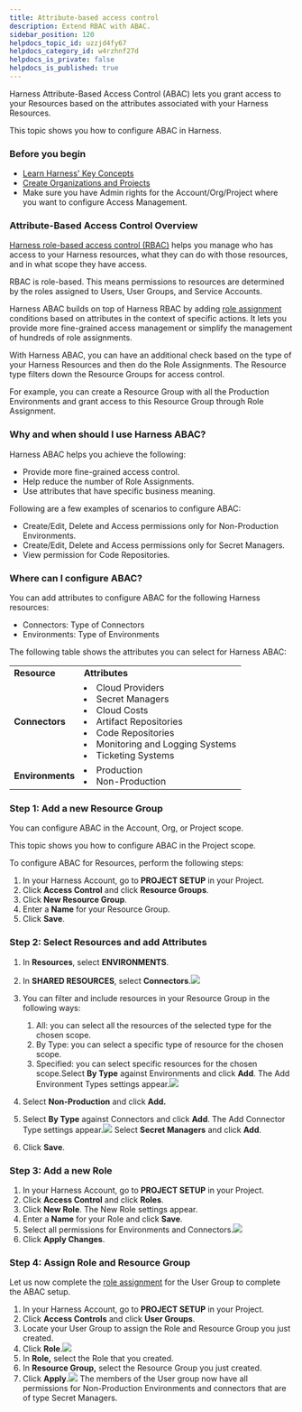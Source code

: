 ```yaml
---
title: Attribute-based access control
description: Extend RBAC with ABAC.
sidebar_position: 120
helpdocs_topic_id: uzzjd4fy67
helpdocs_category_id: w4rzhnf27d
helpdocs_is_private: false
helpdocs_is_published: true
---
```


Harness Attribute-Based Access Control (ABAC) lets you grant access to your Resources based on the attributes associated with your Harness Resources.

This topic shows you how to configure ABAC in Harness.

### Before you begin

* [Learn Harness' Key Concepts](../../getting-started/learn-harness-key-concepts.md)
* [Create Organizations and Projects](../organizations-and-projects/create-an-organization.md)
* Make sure you have Admin rights for the Account/Org/Project where you want to configure Access Management.

### Attribute-Based Access Control Overview

[Harness role-based access control (RBAC)](/docs/platform/role-based-access-control/rbac-in-harness) helps you manage who has access to your Harness resources, what they can do with those resources, and in what scope they have access.

RBAC is role-based. This means permissions to resources are determined by the roles assigned to Users, User Groups, and Service Accounts.

Harness ABAC builds on top of Harness RBAC by adding [role assignment](/docs/platform/role-based-access-control/rbac-in-harness#role-assignment) conditions based on attributes in the context of specific actions. It lets you provide more fine-grained access management or simplify the management of hundreds of role assignments.

With Harness ABAC, you can have an additional check based on the type of your Harness Resources and then do the Role Assignments. The Resource type filters down the Resource Groups for access control.

For example, you can create a Resource Group with all the Production Environments and grant access to this Resource Group through Role Assignment.

### Why and when should I use Harness ABAC?

Harness ABAC helps you achieve the following:

* Provide more fine-grained access control.
* Help reduce the number of Role Assignments.
* Use attributes that have specific business meaning.

Following are a few examples of scenarios to configure ABAC:

* Create/Edit, Delete and Access permissions only for Non-Production Environments.
* Create/Edit, Delete and Access permissions only for Secret Managers.
* View permission for Code Repositories.

### Where can I configure ABAC?

You can add attributes to configure ABAC for the following Harness resources:

* Connectors: Type of Connectors
* Environments: Type of Environments

The following table shows the attributes you can select for Harness ABAC:



|  |  |
| --- | --- |
| **Resource** | **Attributes** |
| **Connectors** | <li> Cloud Providers</li><li>Secret Managers</li><li>Cloud Costs</li><li>Artifact Repositories</li><li>Code Repositories</li><li>Monitoring and Logging Systems</li><li>Ticketing Systems</li>|
| **Environments** | <li> Production</li><li>Non-Production</li>|

### Step 1: Add a new Resource Group

You can configure ABAC in the Account, Org, or Project scope.

This topic shows you how to configure ABAC in the Project scope.

To configure ABAC for Resources, perform the following steps:

1. In your Harness Account, go to **PROJECT SETUP** in your Project.
2. Click **Access Control** and click **Resource Groups**.
3. Click **New Resource Group**.
4. Enter a **Name** for your Resource Group.
5. Click **Save**.

### Step 2: Select Resources and add Attributes

1. In **Resources**, select **ENVIRONMENTS**.
2. In **SHARED RESOURCES**, select **Connectors**.![](./static/attribute-based-access-control-05.png)
3. You can filter and include resources in your Resource Group in the following ways:
	1. All: you can select all the resources of the selected type for the chosen scope.
	2. By Type: you can select a specific type of resource for the chosen scope.
	3. Specified: you can select specific resources for the chosen scope.Select **By Type** against Environments and click **Add**. The Add Environment Types settings appear.![](./static/attribute-based-access-control-06.png)

1. Select **Non-Production** and click **Add.**
2. Select **By Type** against Connectors and click **Add**. The Add Connector Type settings appear.![](./static/attribute-based-access-control-07.png)
Select **Secret Managers** and click **Add**.
3. Click **Save**.

### Step 3: Add a new Role

1. In your Harness Account, go to **PROJECT SETUP** in your Project.
2. Click **Access Control** and click **Roles**.
3. Click **New Role**. The New Role settings appear.
4. Enter a **Name** for your Role and click **Save**.
5. Select all permissions for Environments and Connectors.![](./static/attribute-based-access-control-08.png)
6. Click **Apply Changes**.

### Step 4: Assign Role and Resource Group

Let us now complete the [role assignment](/docs/platform/role-based-access-control/rbac-in-harness#role-assignment) for the User Group to complete the ABAC setup.

1. In your Harness Account, go to **PROJECT SETUP** in your Project.
2. Click **Access Controls** and click **User Groups**.
3. Locate your User Group to assign the Role and Resource Group you just created.
4. Click **Role**.![](./static/attribute-based-access-control-09.png)
5. In **Role,** select the Role that you created.
6. In **Resource Group,** select the Resource Group you just created.
7. Click **Apply**.![](./static/attribute-based-access-control-10.png)
The members of the User group now have all permissions for Non-Production Environments and connectors that are of type Secret Managers.

